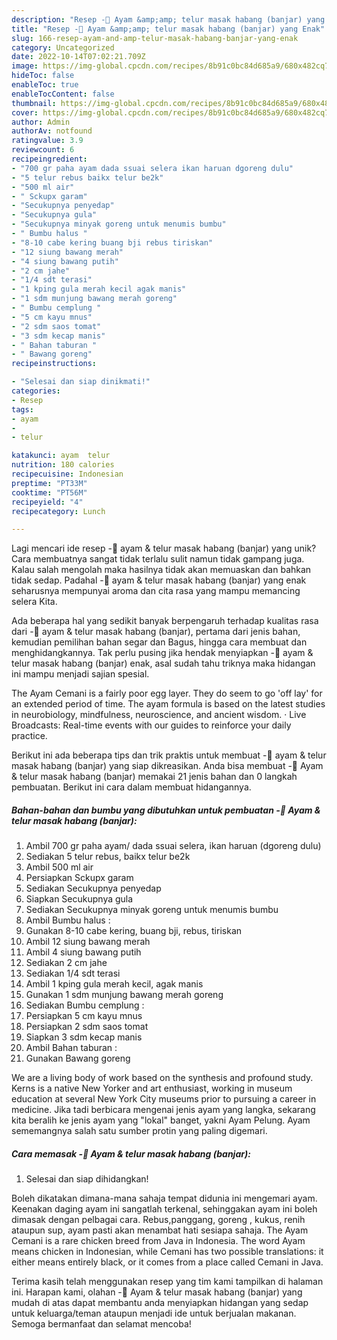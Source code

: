 ```yaml
---
description: "Resep -📑 Ayam &amp;amp; telur masak habang (banjar) yang Enak"
title: "Resep -📑 Ayam &amp;amp; telur masak habang (banjar) yang Enak"
slug: 166-resep-ayam-and-amp-telur-masak-habang-banjar-yang-enak
category: Uncategorized
date: 2022-10-14T07:02:21.709Z
image: https://img-global.cpcdn.com/recipes/8b91c0bc84d685a9/680x482cq70/ayam-telur-masak-habang-banjar-foto-resep-utama.jpg
hideToc: false
enableToc: true
enableTocContent: false
thumbnail: https://img-global.cpcdn.com/recipes/8b91c0bc84d685a9/680x482cq70/ayam-telur-masak-habang-banjar-foto-resep-utama.jpg
cover: https://img-global.cpcdn.com/recipes/8b91c0bc84d685a9/680x482cq70/ayam-telur-masak-habang-banjar-foto-resep-utama.jpg
author: Admin
authorAv: notfound
ratingvalue: 3.9
reviewcount: 6
recipeingredient:
- "700 gr paha ayam dada ssuai selera ikan haruan dgoreng dulu"
- "5 telur rebus baikx telur be2k"
- "500 ml air"
- " Sckupx garam"
- "Secukupnya penyedap"
- "Secukupnya gula"
- "Secukupnya minyak goreng untuk menumis bumbu"
- " Bumbu halus "
- "8-10 cabe kering buang bji rebus tiriskan"
- "12 siung bawang merah"
- "4 siung bawang putih"
- "2 cm jahe"
- "1/4 sdt terasi"
- "1 kping gula merah kecil agak manis"
- "1 sdm munjung bawang merah goreng"
- " Bumbu cemplung "
- "5 cm kayu mnus"
- "2 sdm saos tomat"
- "3 sdm kecap manis"
- " Bahan taburan "
- " Bawang goreng"
recipeinstructions:

- "Selesai dan siap dinikmati!"
categories:
- Resep
tags:
- ayam
- 
- telur

katakunci: ayam  telur 
nutrition: 180 calories
recipecuisine: Indonesian
preptime: "PT33M"
cooktime: "PT56M"
recipeyield: "4"
recipecategory: Lunch

---
```





Lagi mencari ide resep -📑 ayam &amp; telur masak habang (banjar) yang unik? Cara membuatnya sangat tidak terlalu sulit namun tidak gampang juga. Kalau salah mengolah maka hasilnya tidak akan memuaskan dan bahkan tidak sedap. Padahal -📑 ayam &amp; telur masak habang (banjar) yang enak seharusnya mempunyai aroma dan cita rasa yang mampu memancing selera Kita.





Ada beberapa hal yang sedikit banyak berpengaruh terhadap kualitas rasa dari -📑 ayam &amp; telur masak habang (banjar), pertama dari jenis bahan, kemudian pemilihan bahan segar dan Bagus, hingga cara membuat dan menghidangkannya. Tak perlu pusing jika hendak menyiapkan -📑 ayam &amp; telur masak habang (banjar) enak,      asal sudah tahu triknya maka hidangan ini mampu menjadi sajian spesial.














The Ayam Cemani is a fairly poor egg layer. They do seem to go &#39;off lay&#39; for an extended period of time. The ayam formula is based on the latest studies in neurobiology, mindfulness, neuroscience, and ancient wisdom. · Live Broadcasts: Real-time events with our guides to reinforce your daily practice.






Berikut ini ada beberapa tips dan trik praktis untuk membuat -📑 ayam &amp; telur masak habang (banjar) yang siap dikreasikan. Anda bisa membuat -📑 Ayam &amp; telur masak habang (banjar) memakai 21 jenis bahan dan 0 langkah pembuatan. Berikut ini cara dalam membuat hidangannya.

<!--inarticleads1-->

##### Bahan-bahan dan bumbu yang dibutuhkan untuk pembuatan -📑 Ayam &amp; telur masak habang (banjar):

1. Ambil 700 gr paha ayam/ dada ssuai selera, ikan haruan (dgoreng dulu)
1. Sediakan 5 telur rebus, baikx telur be2k
1. Ambil 500 ml air
1. Persiapkan  Sckupx garam
1. Sediakan Secukupnya penyedap
1. Siapkan Secukupnya gula
1. Sediakan Secukupnya minyak goreng untuk menumis bumbu
1. Ambil  Bumbu halus :
1. Gunakan 8-10 cabe kering, buang bji, rebus, tiriskan
1. Ambil 12 siung bawang merah
1. Ambil 4 siung bawang putih
1. Sediakan 2 cm jahe
1. Sediakan 1/4 sdt terasi
1. Ambil 1 kping gula merah kecil, agak manis
1. Gunakan 1 sdm munjung bawang merah goreng
1. Sediakan  Bumbu cemplung :
1. Persiapkan 5 cm kayu mnus
1. Persiapkan 2 sdm saos tomat
1. Siapkan 3 sdm kecap manis
1. Ambil  Bahan taburan :
1. Gunakan  Bawang goreng


We are a living body of work based on the synthesis and profound study. Kerns is a native New Yorker and art enthusiast, working in museum education at several New York City museums prior to pursuing a career in medicine. Jika tadi berbicara mengenai jenis ayam yang langka, sekarang kita beralih ke jenis ayam yang &#34;lokal&#34; banget, yakni Ayam Pelung. Ayam sememangnya salah satu sumber protin yang paling digemari. 

<!--inarticleads2-->

##### Cara memasak -📑 Ayam &amp; telur masak habang (banjar):


1. Selesai dan siap dihidangkan!

Boleh dikatakan dimana-mana sahaja tempat didunia ini mengemari ayam. Keenakan daging ayam ini sangatlah terkenal, sehinggakan ayam ini boleh dimasak dengan pelbagai cara. Rebus,panggang, goreng , kukus, renih ataupun sup, ayam pasti akan menambat hati sesiapa sahaja. The Ayam Cemani is a rare chicken breed from Java in Indonesia. The word Ayam means chicken in Indonesian, while Cemani has two possible translations: it either means entirely black, or it comes from a place called Cemani in Java. 

Terima kasih telah menggunakan resep yang tim kami tampilkan di halaman ini. Harapan kami, olahan -📑 Ayam &amp; telur masak habang (banjar) yang mudah di atas dapat membantu anda menyiapkan hidangan yang sedap untuk keluarga/teman ataupun menjadi ide untuk berjualan makanan. Semoga bermanfaat dan selamat mencoba!
